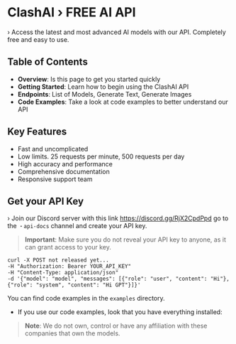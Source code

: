 ClashAI › FREE AI API
======
› Access the latest and most advanced AI models with our API. Completely free and easy to use.

Table of Contents
------------
- **Overview**: Is this page to get you started quickly
- **Getting Started**: Learn how to begin using the ClashAI API
- **Endpoints**: List of Models, Generate Text, Generate Images
- **Code Examples**: Take a look at code examples to better understand our API

Key Features
------------
- Fast and uncomplicated
- Low limits. 25 requests per minute, 500 requests per day
- High accuracy and performance
- Comprehensive documentation
- Responsive support team

Get your API Key
------------
› Join our Discord server with this link https://discord.gg/RjX2CpdPpd go to the `・api-docs` channel and create your API key.

> **Important**: Make sure you do not reveal your API key to anyone, as it can grant access to your key.

```
curl -X POST not released yet...
-H "Authorization: Bearer YOUR_API_KEY"
-H "Content-Type: application/json"
-d '{"model": "model", "messages": [{"role": "user", "content": "Hi"}, {"role": "system", "content": "Hi GPT"}]}'
```

You can find code examples in the ``examples`` directory.
- If you use our code examples, look that you have everything installed:

> **Note**: We do not own, control or have any affiliation with these companies that own the models.